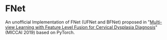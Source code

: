# FNet
An unofficial Implementation of FNet (UFNet and BFNet) proposed in "[Multi-view Learning with Feature Level Fusion for Cervical Dysplasia Diagnosis](https://link.springer.com/content/pdf/10.1007%2F978-3-030-32239-7_37.pdf)" (MICCAI 2019) based on PyTorch.
